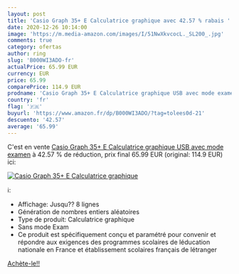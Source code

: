 ```yaml
---
layout: post
title: 'Casio Graph 35+ E Calculatrice graphique avec 42.57 % rabais '
date: 2020-12-26 10:14:00
image: 'https://m.media-amazon.com/images/I/51NwXkvcocL._SL200_.jpg'
comments: true
category: ofertas
author: ring
slug: 'B000WI3ADO-fr'
actualPrice: 65.99 EUR
currency: EUR
price: 65.99
comparePrice: 114.9 EUR
prodname: 'Casio Graph 35+ E Calculatrice graphique USB avec mode examen'
country: 'fr'
flag: '🇫🇷'
buyurl: 'https://www.amazon.fr/dp/B000WI3ADO/?tag=tolees0d-21'
descuento: '42.57'
average: '65.99'
---
```


C'est en vente [Casio Graph 35+ E Calculatrice graphique USB avec mode examen](https://www.amazon.fr/dp/B000WI3ADO/?tag=tolees0d-21)  à  42.57 % de réduction, prix final  65.99 EUR (original: 114.9 EUR) ici:

[![Casio Graph 35+ E Calculatrice graphique](https://m.media-amazon.com/images/I/51NwXkvcocL._SL200_.jpg)](https://www.amazon.fr/dp/B000WI3ADO/?tag=tolees0d-21)

ℹ️:

- Affichage: Jusqu?? 8 lignes
- Génération de nombres entiers aléatoires
- Type de produit: Calculatrice graphique
- Sans mode Exam
- Ce produit est spécifiquement conçu et paramétré pour convenir et répondre aux exigences des programmes scolaires de léducation nationale en France et établissement scolaires français de létranger

[Achète-le!!](https://www.amazon.fr/dp/B000WI3ADO/?tag=tolees0d-21)
